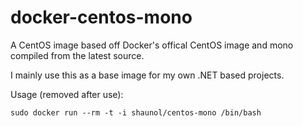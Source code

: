 docker-centos-mono
==================

A CentOS image based off Docker's offical CentOS image and mono compiled from the latest source.

I mainly use this as a base image for my own .NET based projects.

Usage (removed after use):
```
sudo docker run --rm -t -i shaunol/centos-mono /bin/bash
```
